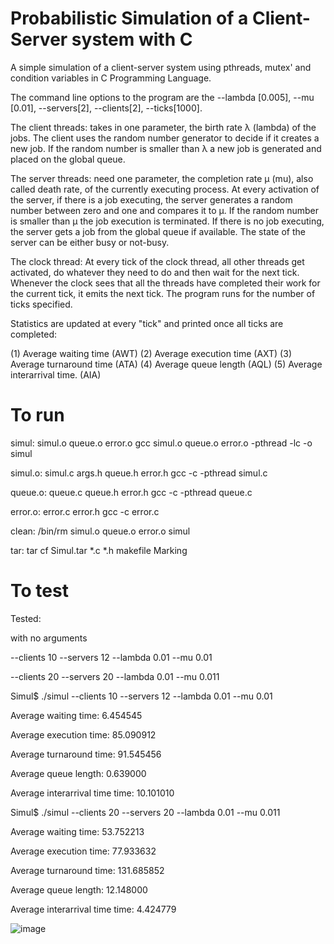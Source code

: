 # Probabilistic Simulation of a Client-Server system with C

A simple simulation of a client-server system using pthreads, mutex' and condition variables
in C Programming Language. 

The command line options to the program are the --lambda [0.005], --mu [0.01],
--servers[2], --clients[2], --ticks[1000].

The client threads:  takes in one parameter, the birth rate λ (lambda) of the jobs.
The client uses the random number generator to decide if it creates a new job.
If the random number is smaller than λ a new job is generated and placed on the global queue.

The server threads: need one parameter, the completion rate µ (mu), also called death rate,
of the currently executing process. At every activation of the server, if there is a job 
executing, the server generates a random number between zero and one and compares it to µ.
If the random number is smaller than µ the job execution is terminated. If there is no job
executing, the server gets a job from the global queue if available. The state of the server
can be either busy or not-busy.

The clock thread:  At every tick of the clock thread, all other threads get activated, do whatever 
they need to do and then wait for the next tick. Whenever the clock sees that all the threads have 
completed their work for the current tick, it emits the next tick. The program runs for the
number of ticks specified.

Statistics are updated at every "tick" and printed once all ticks are completed:

(1) Average waiting time (AWT)
(2) Average execution time (AXT)
(3) Average turnaround time (ATA)
(4) Average queue length (AQL)
(5) Average interarrival time. (AIA)

# To run

simul: simul.o queue.o error.o
	gcc simul.o queue.o error.o -pthread -lc -o simul

simul.o: simul.c args.h queue.h error.h
	gcc -c -pthread simul.c

queue.o: queue.c queue.h error.h
	gcc -c -pthread queue.c

error.o: error.c error.h
	gcc -c error.c

clean:
	/bin/rm simul.o queue.o error.o simul

tar:
	tar cf Simul.tar *.c *.h makefile Marking

# To test
Tested:

  with no arguments
  
  --clients 10 --servers 12 --lambda 0.01 --mu 0.01
  
  --clients 20 --servers 20 --lambda 0.01 --mu 0.011


Simul$ ./simul --clients 10 --servers 12 --lambda 0.01 --mu 0.01

Average waiting time:    6.454545

Average execution time:  85.090912

Average turnaround time: 91.545456

Average queue length: 0.639000

Average interarrival time time: 10.101010


Simul$ ./simul --clients 20 --servers 20 --lambda 0.01 --mu 0.011

Average waiting time:    53.752213

Average execution time:  77.933632

Average turnaround time: 131.685852

Average queue length: 12.148000

Average interarrival time time: 4.424779


![image](https://github.com/user-attachments/assets/e15a4fbb-6477-4e5e-a32c-085f7c3359c5)

